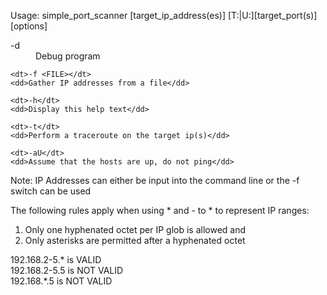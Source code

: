 Usage: simple_port_scanner [target_ip_address(es)] [T:|U:][target_port(s)] [options]

<dl>          
    <dt>-d</dt>
    <dd>Debug program</dd>
             
    <dt>-f <FILE></dt>
    <dd>Gather IP addresses from a file</dd>
                 
    <dt>-h</dt>
    <dd>Display this help text</dd>
                 
    <dt>-t</dt>
    <dd>Perform a traceroute on the target ip(s)</dd>
	
	<dt>-aU</dt>
    <dd>Assume that the hosts are up, do not ping</dd>
</dl>		

Note: IP Addresses can either be input into the command line or the -f switch can be used

The following rules apply when using * and - to * to represent IP ranges:
<ol>
<li>Only one hyphenated octet per IP glob is allowed and
<li>Only asterisks are permitted after a hyphenated octet
</ol>
192.168.2-5.* is VALID<br />
192.168.2-5.5 is NOT VALID<br />
192.168.*.5 is NOT VALID<br />
